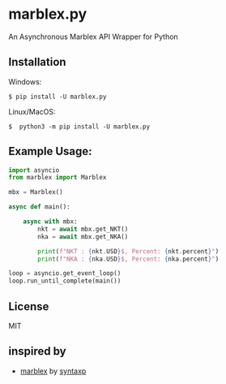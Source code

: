 # marblex.py
 An Asynchronous Marblex API Wrapper for Python

## Installation
Windows: <br>
```
$ pip install -U marblex.py
```
Linux/MacOS:
```
$  python3 -m pip install -U marblex.py
```


## Example Usage:
```python
import asyncio
from marblex import Marblex

mbx = Marblex()

async def main():

    async with mbx:
        nkt = await mbx.get_NKT()
        nka = await mbx.get_NKA()

        print(f"NKT : {nkt.USD}$, Percent: {nkt.percent}")
        print(f"NKA : {nka.USD}$, Percent: {nka.percent}")

loop = asyncio.get_event_loop()
loop.run_until_complete(main())
```

## License
MIT

## inspired by
- [marblex](https://github.com/syntaxp/marblex) by [syntaxp](https://github.com/syntaxp)
